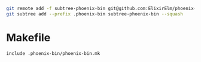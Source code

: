 ```bash
git remote add -f subtree-phoenix-bin git@github.com:ElixirElm/phoenix-bin.git
git subtree add --prefix .phoenix-bin subtree-phoenix-bin --squash
```

Makefile
========
```make
include .phoenix-bin/phoenix-bin.mk
```
